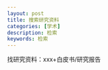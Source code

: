 ```yaml
---
layout: post
title: 搜索研究资料
categories: [学术]
description: 检索
keywords: 检索
---
```


找研究资料：xxx+白皮书/研究报告